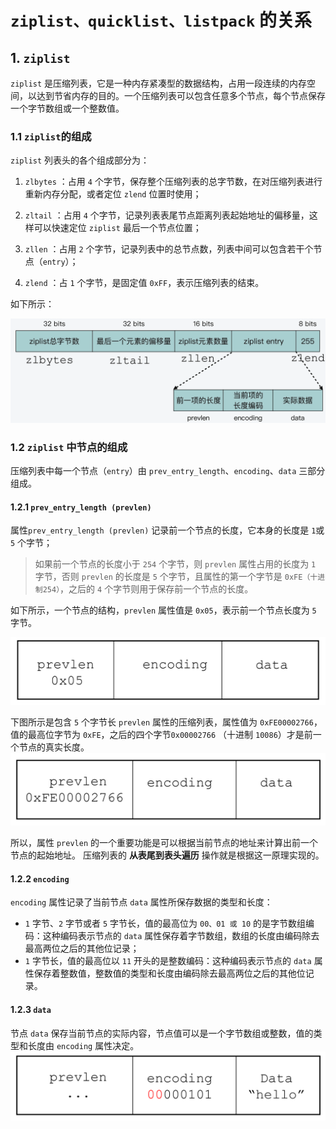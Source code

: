 # `ziplist、quicklist、listpack` 的关系

## 1. `ziplist`

`ziplist` 是压缩列表，它是一种内存紧凑型的数据结构，占用一段连续的内存空间，以达到节省内存的目的。一个压缩列表可以包含任意多个节点，每个节点保存一个字节数组或一个整数值。

### 1.1 `ziplist`的组成

`ziplist` 列表头的各个组成部分为：

1. `zlbytes` ：占用 `4` 个字节，保存整个压缩列表的总字节数，在对压缩列表进行重新内存分配，或者定位 `zlend` 位置时使用；

2. `zltail` ：占用 `4` 个字节，记录列表表尾节点距离列表起始地址的偏移量，这样可以快速定位 `ziplist` 最后一个节点位置；

3. `zllen` ：占用 `2` 个字节，记录列表中的总节点数，列表中间可以包含若干个节点（`entry`）；

4. `zlend` ：占 `1` 个字节，是固定值 `0xFF`，表示压缩列表的结束。

如下所示：

![](./pics/zlt_2.png)

### 1.2 `ziplist` 中节点的组成

压缩列表中每一个节点（`entry`）由 `prev_entry_length`、`encoding`、`data` 三部分组成。

#### 1.2.1 `prev_entry_length (prevlen)`

属性`prev_entry_length (prevlen)` 记录前一个节点的长度，它本身的长度是 `1`或 `5` 个字节；

> 如果前一个节点的长度小于 `254` 个字节，则 `prevlen` 属性占用的长度为 `1` 字节，否则 `prevlen` 的长度是 `5` 个字节，且属性的第一个字节是 `0xFE（十进制254）`，之后的 `4` 个字节则用于保存前一个节点的长度。

如下所示，一个节点的结构，`prevlen` 属性值是 `0x05`，表示前一个节点长度为 `5` 字节。

![](./pics/zlt_3.png)

下图所示是包含 `5` 个字节长 `prevlen` 属性的压缩列表，属性值为 `0xFE00002766`，值的最高位字节为 `0xFE`，之后的四个字节`0x00002766` （十进制 `10086`）才是前一个节点的真实长度。
![](./pics/zlt_4.png)

所以，属性 `prevlen` 的一个重要功能是可以根据当前节点的地址来计算出前一个节点的起始地址。
压缩列表的 **从表尾到表头遍历** 操作就是根据这一原理实现的。

#### 1.2.2 `encoding`

`encoding` 属性记录了当前节点 `data` 属性所保存数据的类型和长度：

- `1` 字节、`2` 字节或者 `5` 字节长，值的最高位为 `00、01 或 10` 的是字节数组编码：这种编码表示节点的 `data` 属性保存着字节数组，数组的长度由编码除去最高两位之后的其他位记录；
- `1` 字节长，值的最高位以 `11` 开头的是整数编码：这种编码表示节点的 `data` 属性保存着整数值，整数值的类型和长度由编码除去最高两位之后的其他位记录。

#### 1.2.3 `data`

节点 `data` 保存当前节点的实际内容，节点值可以是一个字节数组或整数，值的类型和长度由 `encoding` 属性决定。
![](./pics/zlt_5.png)